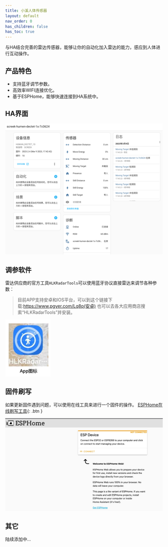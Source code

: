 ```yaml
---
title: 小溪人体传感器
layout: default
nav_order: 0
has_children: false
has_toc: true
---
```


与HA结合完善的雷达传感器，能够让你的自动化加入雷达的能力，感应到人体进行互动操作。  

## 产品特色
- 支持蓝牙调节参数。
- 高效率WIFI连接优化。
- 基于ESPHome，能够快速连接到HA系统中。  

## HA界面
![ha_ui](assets/ha_ui.png)

## 调参软件
雷达供应商的官方工具`HLKRadarTools`可以使用蓝牙协议直接雷达来调节各种参数：
> 目前APP支持安卓和IOS平台，可以到这个链接下载:https://www.pgyer.com/Lq8p(安卓) 也可以去各大应用商店搜索“HLKRadarTools”并安装。
> 
![雷达软件图标](assets/app_tools_icon.png)

## 固件刷写
如果更新固件遇到问题，可以使用在线工具来进行一个固件的操作。
[ESPHome在线刷写工具](https://web.esphome.io/){: .btn }

![](assets/16783637105042.jpg)


## 其它
陆续添加中...